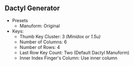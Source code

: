 ## Dactyl Generator

- Presets
    - Manuform: Original
- Keys:
    - Thumb Key Cluster: 3 *(Minidox or 1.5u)*
    - Number of Columns: 6
    - Number of Rows: 4
    - Last Row Key Count: Two (Default Dactyl Manuform)
    - Inner Index Finger's Column: Use inner column
